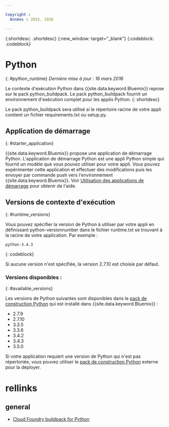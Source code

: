 ```yaml
---

Copyright :
  Années : 2015, 2016

---
```


{:shortdesc: .shortdesc}
{:new_window: target="_blank"}
{:codeblock: .codeblock}

# Python
{: #python_runtime}
*Dernière mise à jour : 16 mars 2016*

Le contexte d'exécution Python dans {{site.data.keyword.Bluemix}} repose sur le pack python_buildpack.
Le pack python_buildpack fournit un environnement d'exécution complet pour les applis Python.
{: shortdesc}

Le pack python_buildpack sera utilisé si le répertoire racine de votre appli contient un fichier requirements.txt ou setup.py.

## Application de démarrage
{: #starter_application}

{{site.data.keyword.Bluemix}} propose une application de démarrage Python.  L'application de démarrage Python est une appli Python simple qui fournit un modèle que vous pouvez utiliser pour votre appli. Vous pouvez expérimenter cette application et effectuer des modifications puis les envoyer par commande push vers l'environnement {{site.data.keyword.Bluemix}}.  Voir [Utilisation des applications de démarrage](../../cfapps/starter_app_usage.html) pour obtenir de l'aide.

## Versions de contexte d'exécution
{: #runtime_versions}

Vous pouvez spécifier la version de Python à utiliser par votre appli en définissant python-versionnumber dans le fichier runtime.txt se trouvant à la racine de votre application. Par exemple :

```
python-3.4.3
```
{: codeblock}

Si aucune version n'est spécifiée, la version 2.7.10 est choisie par défaut.

### Versions disponibles :
{: #available_versions}

Les versions de Python suivantes sont disponibles dans le [pack de construction Python](https://github.com/cloudfoundry/python-buildpack/releases/tag/v1.5.1) qui est installé dans {{site.data.keyword.Bluemix}} :

* 2.7.9
* 2.7.10
* 3.3.5
* 3.3.6
* 3.4.2
* 3.4.3
* 3.5.0

Si votre application requiert une version de Python qui n'est pas répertoriée, vous pouvez
utiliser le [pack de construction Python](https://github.com/cloudfoundry/python-buildpack) externe pour
la déployer.

# rellinks
## general
* [Cloud Foundry buildpack for Python](https://github.com/cloudfoundry/python-buildpack)
